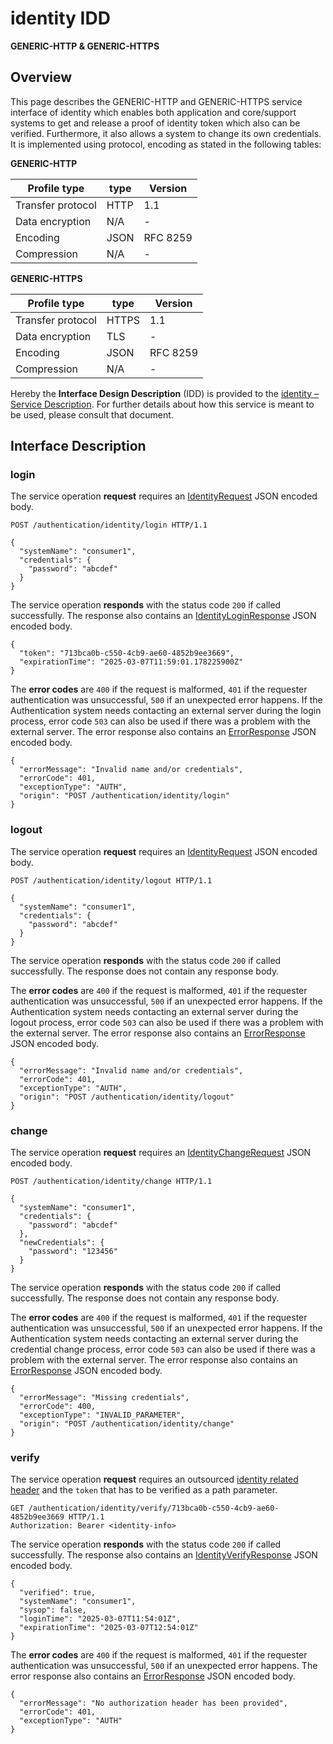 # identity IDD
**GENERIC-HTTP & GENERIC-HTTPS**

## Overview

This page describes the GENERIC-HTTP and GENERIC-HTTPS service interface of identity which enables both application and core/support systems to
get and release a proof of identity token which also can be verified. Furthermore, it also allows a system to
change its own credentials. It is implemented using protocol, encoding as stated in the
following tables:

**GENERIC-HTTP**

Profile type | type | Version
--- | --- | ---
Transfer protocol | HTTP | 1.1
Data encryption | N/A | -
Encoding | JSON | RFC 8259
Compression | N/A | -

**GENERIC-HTTPS**

Profile type | type | Version
--- | --- | ---
Transfer protocol | HTTPS | 1.1
Data encryption | TLS | -
Encoding | JSON | RFC 8259
Compression | N/A | -

Hereby the **Interface Design Description** (IDD) is provided to the [identity – Service Description](../../assets/sd/5_0_0/identity_sd.pdf). For further details about how this service is meant to be used, please consult that document.

## Interface Description

### login

The service operation **request** requires an [IdentityRequest](../data-models/identity-request.md) JSON encoded body.

```
POST /authentication/identity/login HTTP/1.1

{
  "systemName": "consumer1",
  "credentials": {
    "password": "abcdef"
  }
}

```

The service operation **responds** with the status code `200` if called successfully. The response also contains an
[IdentityLoginResponse](../data-models/identity-response.md) JSON encoded body.

```
{
  "token": "713bca0b-c550-4cb9-ae60-4852b9ee3669",
  "expirationTime": "2025-03-07T11:59:01.178225900Z"
}
```

The **error codes** are `400` if the request is malformed, `401` if the requester authentication was unsuccessful,
`500` if an unexpected error happens. If the Authentication system needs contacting an external server during the login process,
error code `503` can also be used if there was a problem with the external server.  The error response also contains an
[ErrorResponse](../data-models/error-response.md) JSON encoded body.

```
{
  "errorMessage": "Invalid name and/or credentials",
  "errorCode": 401,
  "exceptionType": "AUTH",
  "origin": "POST /authentication/identity/login"
}
```

### logout

The service operation **request** requires an [IdentityRequest](../data-models/identity-request.md) JSON encoded body.

```
POST /authentication/identity/logout HTTP/1.1

{
  "systemName": "consumer1",
  "credentials": {
    "password": "abcdef"
  }
}

```

The service operation **responds** with the status code `200` if called successfully. The response does not contain any
response body.

The **error codes** are `400` if the request is malformed, `401` if the requester authentication was unsuccessful,
`500` if an unexpected error happens. If the Authentication system needs contacting an external server during the logout process,
error code `503` can also be used if there was a problem with the external server.  The error response also contains an
[ErrorResponse](../data-models/error-response.md) JSON encoded body.

```
{
  "errorMessage": "Invalid name and/or credentials",
  "errorCode": 401,
  "exceptionType": "AUTH",
  "origin": "POST /authentication/identity/logout"
}
```

### change

The service operation **request** requires an [IdentityChangeRequest](../data-models/identity-change-request.md) JSON encoded body.

```
POST /authentication/identity/change HTTP/1.1

{
  "systemName": "consumer1",
  "credentials": {
    "password": "abcdef"
  },
  "newCredentials": {
    "password": "123456"
  }
}
```

The service operation **responds** with the status code `200` if called successfully. The response does not contain any
response body.

The **error codes** are `400` if the request is malformed, `401` if the requester authentication was unsuccessful,
`500` if an unexpected error happens. If the Authentication system needs contacting an external server during the credential change process,
error code `503` can also be used if there was a problem with the external server.  The error response also contains an
[ErrorResponse](../data-models/error-response.md) JSON encoded body.

```
{
  "errorMessage": "Missing credentials",
  "errorCode": 400,
  "exceptionType": "INVALID_PARAMETER",
  "origin": "POST /authentication/identity/change"
}
```

### verify

The service operation **request** requires an outsourced [identity related header](../authentication_policy.md/#outsourced-http) and the `token` that has to be verified as a path parameter.


```
GET /authentication/identity/verify/713bca0b-c550-4cb9-ae60-4852b9ee3669 HTTP/1.1
Authorization: Bearer <identity-info>
```

The service operation **responds** with the status code `200` if called successfully. The response also contains an
[IdentityVerifyResponse](../data-models/identity-verify-response.md) JSON encoded body.

```
{
  "verified": true,
  "systemName": "consumer1",
  "sysop": false,
  "loginTime": "2025-03-07T11:54:01Z",
  "expirationTime": "2025-03-07T12:54:01Z"
}
```

The **error codes** are `400` if the request is malformed, `401` if the requester authentication was unsuccessful,
`500` if an unexpected error happens. The error response also contains an
[ErrorResponse](../data-models/error-response.md) JSON encoded body.

```
{
  "errorMessage": "No authorization header has been provided",
  "errorCode": 401,
  "exceptionType": "AUTH"
}
```
